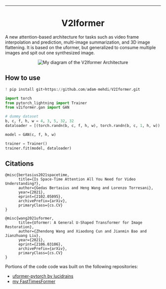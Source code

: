 ---

<div align="center">    
 
# V2Iformer

</div>

A new attention-based architecture for tasks such as video frame interpolation and prediction, multi-image summarization, and 3D image flattening. It is based on the uformer, but generalized to consume multiple images and spit out one synthesized image.


<div align="center">    

![My diagram of the V2Iformer Architecture](https://github.com/adam-mehdi/V2Iformer/blob/cc4fb79a7c6472ce338569f839595ab9aa23f8e9/V2Iformer-architecture.png)

</div>

## How to use   
```python
! pip install git+https://github.com/adam-mehdi/V2Iformer.git

import torch
from pytorch_lightning import Trainer
from v2iformer.gan import GAN

# dummy dataset
b, c, f, h, w = 4, 3, 5, 32, 32
dataloader = [(torch.randn(b, c, f, h, w), torch.randn(b, c, 1, h, w)) for i in range(100)]

model = GAN(c, f, h, w)

trainer = Trainer()
trainer.fit(model, dataloader)
```

## Citations

```
@misc{bertasius2021spacetime,
      title={Is Space-Time Attention All You Need for Video Understanding?}, 
      author={Gedas Bertasius and Heng Wang and Lorenzo Torresani},
      year={2021},
      eprint={2102.05095},
      archivePrefix={arXiv},
      primaryClass={cs.CV}
}

@misc{wang2021uformer,
      title={Uformer: A General U-Shaped Transformer for Image Restoration}, 
      author={Zhendong Wang and Xiaodong Cun and Jianmin Bao and Jianzhuang Liu},
      year={2021},
      eprint={2106.03106},
      archivePrefix={arXiv},
      primaryClass={cs.CV}
}

```   

Portions of the code code was built on the following repositories:
- [uformer-pytorch by lucidrains](https://github.com/lucidrains/uformer-pytorch)
- [my FastTimesFormer](https://github.com/adam-mehdi/FastTimeSformer)
